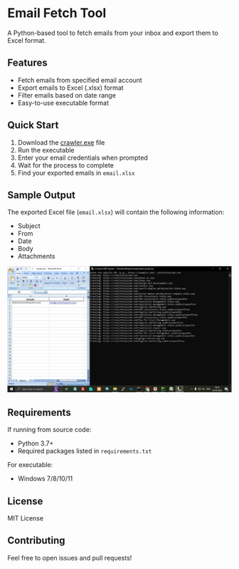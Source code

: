 # Email Fetch Tool

A Python-based tool to fetch emails from your inbox and export them to Excel format.

## Features

- Fetch emails from specified email account
- Export emails to Excel (.xlsx) format
- Filter emails based on date range
- Easy-to-use executable format

## Quick Start

1. Download the [crawler.exe](dist/crawler.exe) file
2. Run the executable
3. Enter your email credentials when prompted
4. Wait for the process to complete
5. Find your exported emails in `email.xlsx`

## Sample Output

The exported Excel file (`email.xlsx`) will contain the following information:
- Subject
- From
- Date
- Body
- Attachments

![Sample Excel Output](screenshot.jpeg)

## Requirements

If running from source code:
- Python 3.7+
- Required packages listed in `requirements.txt`

For executable:
- Windows 7/8/10/11

## License

MIT License

## Contributing

Feel free to open issues and pull requests!